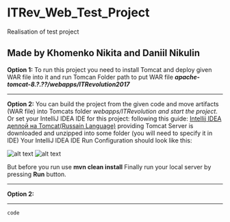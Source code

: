 # ITRev_Web_Test_Project
Realisation of test project

Made by **Khomenko Nikita** and **Daniil Nikulin**
----------
**Option 1:** To run this project you need to install Tomcat and deploy given WAR file into it and run Tomcan 
Folder path to put WAR file ***apache-tomcat-8.?.??/webapps/ITRevolution2017***


----------

**Option 2:** You can build the project from the given  code and move artifacts (WAR file) into Tomcats folder *webapps/ITRevolution and start the project*.
Or set your IntelliJ IDEA IDE for this project: following this guide: [Intellij IDEA деплой на Tomcat(Russain Language)](http://devcolibri.com/4249) providing Tomcat Server is downloaded and unzipped into some folder (you will need to specify it in  IDE)
Your IntelliJ IDEA IDE Run Configuration should look like this:

![alt text](https://raw.githubusercontent.com/ddci/ITRev_Web_Test_Project/master/img/idea_1.JPG "Preview")
![alt text](https://raw.githubusercontent.com/ddci/ITRev_Web_Test_Project/master/img/Idea_2.JPG "Preview")


But before you run use **mvn clean install**
Finally run your local server by pressing **Run** button.


----------
**Option 2:**

----------


```
code
```



